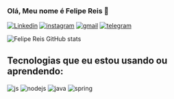### Olá, Meu nome é Felipe Reis 👋


[![Linkedin](https://img.shields.io/badge/LinkedIn-0077B5?style=for-the-badge&logo=linkedin&logoColor=white)](https://www.linkedin.com/in/felipereismp/)
[![instagram](https://img.shields.io/badge/Instagram-E4405F?style=for-the-badge&logo=instagram&logoColor=white)](https://www.instagram.com/felipere1s_/)
[![gmail](https://img.shields.io/badge/Gmail-D14836?style=for-the-badge&logo=gmail&logoColor=white)](mailto:felipermpires@gmail.com)
[![telegram](https://img.shields.io/badge/Telegram-2CA5E0?style=for-the-badge&logo=telegram&logoColor=white)](https://t.me/+5581998242649)

![Felipe Reis GitHub stats](https://github-readme-stats.vercel.app/api?username=felipereis13&show_icons=true&theme=dracula)

## Tecnologias que eu estou usando ou aprendendo:

<div style="display: inline_block">
<img align="center" alt="js" src="https://img.shields.io/badge/JavaScript-F7DF1E?style=for-the-badge&logo=javascript&logoColor=black" />
<img align="center" alt="nodejs" src="https://img.shields.io/badge/Node.js-43853D?style=for-the-badge&logo=node.js&logoColor=white" />
<img align="center" alt="java" src="https://img.shields.io/badge/Java-ED8B00?style=for-the-badge&logo=openjdk&logoColor=white" />
<img align="center" alt="spring" src="https://img.shields.io/badge/Spring-6DB33F?style=for-the-badge&logo=spring&logoColor=white" />

</div><br/>
